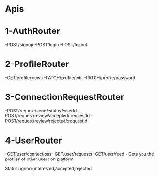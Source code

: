 # Apis

# 1-AuthRouter
-POST/signup
-POST/login
-POST/logout

# 2-ProfileRouter
-GET/profile/views
-PATCH/profile/edit
-PATCH/profile/password

# 3-ConnectionRequestRouter
-POST/request/send/:status/:userId
-POST/request/review/accepted/:requestId
-POST/request/review/rejected/:requestId

# 4-UserRouter
-GET/user/connections
-GET/user/requests
-GET/user/feed - Gets you the profiles of other users on platform

Status: ignore,interested,accepted,rejected